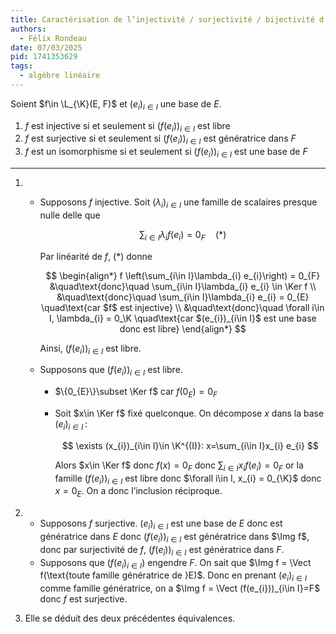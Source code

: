 ```yaml
---
title: Caractérisation de l’injectivité / surjectivité / bijectivité d’une application linéaire par l’image d’une base de l’espace de départ.
authors:
  - Félix Rondeau
date: 07/03/2025
pid: 1741353629
tags:
  - algèbre linéaire
---
```


Soient $f\in \L_{\K}(E, F)$ et $(e_{i})_{i\in I}$ une base de $E$.

1. $f$ est injective si et seulement si $(f(e_{i}))_{i\in I}$ est libre
2. $f$ est surjective si et seulement si $(f(e_{i}))_{i\in I}$ est génératrice dans $F$
3. $f$ est un isomorphisme si et seulement si $(f(e_{i}))_{i\in I}$ est une base de $F$

---

1. - Supposons $f$ injective. Soit $(\lambda_{i})_{i\in I}$ une famille de scalaires presque nulle delle que

     $$
         \sum_{i\in I}\lambda_{i} f(e_{i}) = 0_{F} \quad (*)
     $$

     Par linéarité de $f$, $(*)$ donne

     $$
     \begin{align*}
         f \left(\sum_{i\in I}\lambda_{i} e_{i}\right) = 0_{F} &\quad\text{donc}\quad \sum_{i\in I}\lambda_{i} e_{i} \in \Ker f \\
     &\quad\text{donc}\quad \sum_{i\in I}\lambda_{i} e_{i} = 0_{E} \quad\text{car $f$ est injective} \\
     &\quad\text{donc}\quad  \forall i\in I, \lambda_{i} = 0_\K \quad\text{car $(e_{i})_{i\in I}$ est une base donc est libre}
     \end{align*}
     $$

     Ainsi, $(f(e_{i}))_{i\in I}$ est libre.

   - Supposons que $(f(e_{i}))_{i\in I}$ est libre.

     - $\{0_{E}\}\subset \Ker f$ car $f(0_{E})=0_{F}$
     - Soit $x\in \Ker f$ fixé quelconque. On décompose $x$ dans la base $(e_{i})_{i\in I}$ :

       $$
           \exists (x_{i})_{i\in I}\in \K^{(I)}: x=\sum_{i\in I}x_{i} e_{i}
       $$

       Alors $x\in \Ker f$ donc $f(x)=0_{F}$ donc $\displaystyle \sum_{i\in I}x_{i}f(e_{i}) = 0_{F}$ or la famille $(f(e_{i}))_{i\in I}$ est libre donc $\forall i\in I, x_{i} = 0_{\K}$ donc $x=0_{E}$. On a donc l’inclusion réciproque.

2. - Supposons $f$ surjective. $(e_{i})_{i\in I}$ est une base de $E$ donc est génératrice dans $E$ donc $(f(e_{i}))_{i\in I}$ est génératrice dans $\Img f$, donc par surjectivité de $f$, $(f(e_{i}))_{i\in I}$ est génératrice dans $F$.
   - Supposons que $(f(e_{i})_{i\in I})$ engendre $F$. On sait que $\Img f = \Vect f(\text{toute famille génératrice de }E)$. Donc en prenant $(e_{i})_{i\in I}$ comme famille génératrice, on a $\Img f = \Vect (f(e_{i}))_{i\in I}=F$ donc $f$ est surjective.

3. Elle se déduit des deux précédentes équivalences.
